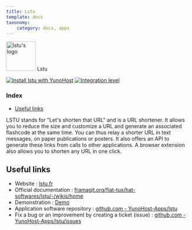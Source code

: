 ```yaml
---
title: Lstu
template: docs
taxonomy:
    category: docs, apps
---
```


<img src="/images/lstu_logo.svg" height="80px" alt="lstu's logo"> Lstu

[![Install lstu with YunoHost](https://install-app.yunohost.org/install-with-yunohost.png)](https://install-app.yunohost.org/?app=lstu) [![Integration level](https://dash.yunohost.org/integration/lstu.svg)](https://dash.yunohost.org/appci/app/lstu)

### Index

- [Useful links](#useful-links)

LSTU stands for "Let's shorten that URL" and is a URL shortener. It allows you to reduce the size and customize a URL and generate an associated flashcode at the same time. You can thus relay a shorter URL in text messages, on paper publications or posters. It also offers an API to generate these links from calls to other applications. A browser extension also allows you to shorten any URL in one click.

## Useful links

+ Website : [lstu.fr](https://lstu.fr)
+ Official documentation : [framagit.org/fiat-tux/hat-softwares/lstu/-/wikis/home](https://framagit.org/fiat-tux/hat-softwares/lstu/-/wikis/home)
+ Demonstration : [Demo](https://lstu.fr)
+ Application software repository : [github.com - YunoHost-Apps/lstu](https://github.com/YunoHost-Apps/lstu_ynh)
+ Fix a bug or an improvement by creating a ticket (issue) : [github.com - YunoHost-Apps/lstu/issues](https://github.com/YunoHost-Apps/lstu_ynh/issues)
